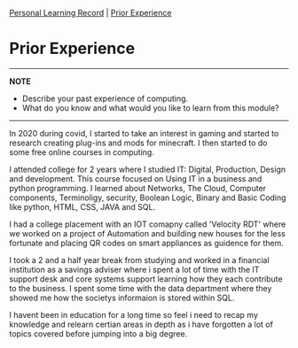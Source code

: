 [Personal Learning Record](../personal_learning_record/personal_learning_record.md) | [Prior Experience](../personal_learning_record/priorExperience.md) 

# Prior Experience

---
**NOTE**

* Describe your past experience of computing. 
* What do you know and what would you like to learn from this module?

---

In 2020 during covid, I started to take an interest in gaming and started to research creating plug-ins and mods for minecraft. I then started to do some free online courses in computing.

I attended college for 2 years where I studied IT: Digital, Production, Design and development. This course focused on Using IT in a business and python programming. I learned about Networks, The Cloud, Computer components, Terminoligy, security, Boolean Logic, Binary and Basic Coding like python, HTML, CSS, JAVA and SQL.

I had a college placement with an IOT comapny called 'Velocity RDT' where we worked on a project of Automation and building new houses for the less fortunate and placing QR codes on smart appliances as guidence for them.

I took a 2 and a half year break from studying and worked in a financial institution as a savings adviser where i spent a lot of time with the IT support desk and core systems support learning how they each contribute to the business. I spent some time with the data department where they showed me how the societys informaion is stored within SQL.


I havent been in education for a long time so feel i need to recap my knowledge and relearn certian areas in depth as i have forgotten a lot of topics covered before jumping into a big degree. 
